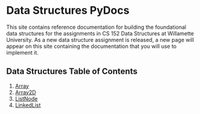 # Data Structures PyDocs

This site contains reference documentation for building the foundational data structures for the assignments in CS 152 Data Structures at Willamette University. As a new data structure assignment is released, a new page will appear on this site containing the documentation that you will use to implement it.

## Data Structures Table of Contents

1. [Array](array.md)
2. [Array2D](array2d.md)
3. [ListNode](list_node.md)
4. [LinkedList](linked_list.md)
